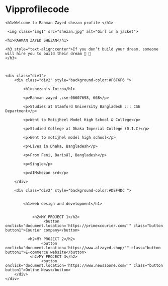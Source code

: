 # Vipprofilecode

 
<html>
<head>
	<link rel="stylesheet" href="style.css" type="text/css">
</head>
<body>

   


	<h1>Welcome to Rahman Zayed shezan profile </h1>

	 <img class="img1" src="shezan.jpg" alt="Girl in a jacket">

	<h1>RAHMAN ZAYED SHEZAN</h1>

	<h3 style="text-align:center">If you don’t build your dream, someone will hire you to build their dream 🦴 🦴
	</h3>

 

	<div class="div1">   
		<div class="div2" style="background-color:#F6F6F6 "> 
		
			<h1>shezan's Intro</h1> 
			
			<p>Rahman zayed ,cse-06607698, 66B</p> 

			<p>Studies at Stamford University Bangladesh ::: CSE Department</p> 

			<p>Went to Motijheel Model High School & College</p> 

			<p>Studied College at Dhaka Imperial College (D.I.C)</p> 

			<p>Went to motijhel model high school</p> 

			<p>Lives in Dhaka, Bangladesh</p> 

			<p>From Feni, Barisāl, Bangladesh</p> 

			<p>Single</p> 

			<p>AIMshezan srd</p> 
			
		</div> 
		
		<div class="div2" style="background-color:#DEF4DC ">  
		
				 
			<h1>web design and development</h1> 
			
			
				<h2>MY PROJECT 1</h2> 
					 <button onclick="document.location='https://primexcourier.com/'" class="button button1">Courier company</button>    
				
		      <h2>MY PROJECT 2</h2> 
					<button onclick="document.location='https://www.alzayed.shop/'" class="button button1">E-commerce website</button>
			   <h2>MY PROJECT 3</h2> 
					<button onclick="document.location='https://www.newszoone.com/'" class="button button1">Online News</button>
		</div> 
	</div>
 
</body>
</html>
